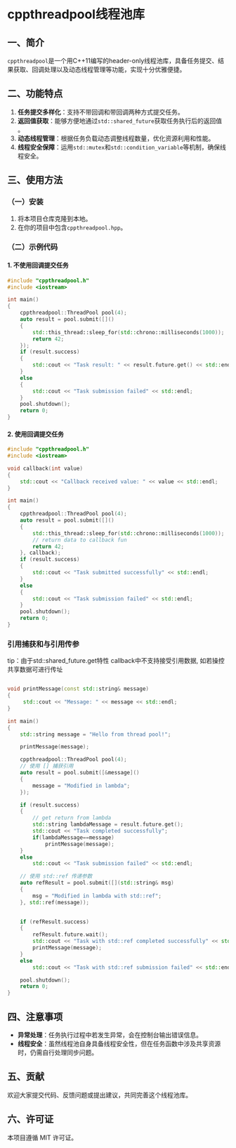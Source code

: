 # cppthreadpool线程池库

## 一、简介
`cppthreadpool`是一个用C++11编写的header-only线程池库，具备任务提交、结果获取、回调处理以及动态线程管理等功能，实现十分优雅便捷。

## 二、功能特点
1. **任务提交多样化**：支持不带回调和带回调两种方式提交任务。
2. **返回值获取**：能够方便地通过`std::shared_future`获取任务执行后的返回值 。
3. **动态线程管理**：根据任务负载动态调整线程数量，优化资源利用和性能。
4. **线程安全保障**：运用`std::mutex`和`std::condition_variable`等机制，确保线程安全。


## 三、使用方法
### （一）安装
1. 将本项目仓库克隆到本地。
2. 在你的项目中包含`cppthreadpool.hpp`。


### （二）示例代码

#### 1. 不使用回调提交任务
```cpp
#include "cppthreadpool.h"
#include <iostream>

int main()
{
    cppthreadpool::ThreadPool pool(4);
    auto result = pool.submit([]()
    {
        std::this_thread::sleep_for(std::chrono::milliseconds(1000));
        return 42;
    });
    if (result.success)
    {
        std::cout << "Task result: " << result.future.get() << std::endl;
    }
    else
    {
        std::cout << "Task submission failed" << std::endl;
    }
    pool.shutdown();
    return 0;
}
```
#### 2. 使用回调提交任务
```cpp
#include "cppthreadpool.h"
#include <iostream>

void callback(int value)
{
    std::cout << "Callback received value: " << value << std::endl;
}

int main()
{
    cppthreadpool::ThreadPool pool(4);
    auto result = pool.submit([]()
    {
        std::this_thread::sleep_for(std::chrono::milliseconds(1000));
        // return data to callback fun
        return 42;
    }, callback);
    if (result.success)
    {
        std::cout << "Task submitted successfully" << std::endl;
    }
    else
    {
        std::cout << "Task submission failed" << std::endl;
    }
    pool.shutdown();
    return 0;
}
```
### 引用捕获和与引用传参
tip：由于std::shared_future.get特性 callback中不支持接受引用数据, 如若操控共享数据可进行传址
```cpp

void printMessage(const std::string& message) 
{
     std::cout << "Message: " << message << std::endl;
}

int main() 
{
    std::string message = "Hello from thread pool!";

    printMessage(message);

    cppthreadpool::ThreadPool pool(4);
    // 使用 [] 捕获引用
    auto result = pool.submit([&message]() 
    {
        message = "Modified in lambda";
    });

    if (result.success)
    {
        // get return from lambda
        std::string lambdaMessage = result.future.get();
        std::cout << "Task completed successfully";
        if(lambdaMessage==message)
            printMessage(message);
    }    
    else
        std::cout << "Task submission failed" << std::endl;

    // 使用 std::ref 传递参数
    auto refResult = pool.submit([](std::string& msg) 
    {
        msg = "Modified in lambda with std::ref";
    }, std::ref(message));

    
    if (refResult.success)
    {
        refResult.future.wait();
        std::cout << "Task with std::ref completed successfully" << std::endl;
        printMessage(message);
    }
    else
        std::cout << "Task with std::ref submission failed" << std::endl;

    pool.shutdown();
    return 0;
}
```

## 四、注意事项
- **异常处理**：任务执行过程中若发生异常，会在控制台输出错误信息。
- **线程安全**：虽然线程池自身具备线程安全性，但在任务函数中涉及共享资源时，仍需自行处理同步问题。

## 五、贡献
欢迎大家提交代码、反馈问题或提出建议，共同完善这个线程池库。

## 六、许可证
本项目遵循 MIT 许可证。
